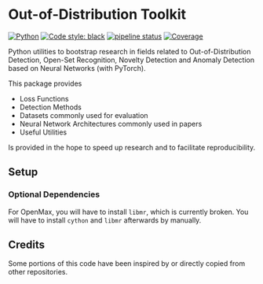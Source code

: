# Out-of-Distribution Toolkit

<a href="https://www.python.org/"><img alt="Python" src="https://img.shields.io/badge/-Python 3.7+-blue?logo=python&logoColor=white"></a>
<a href="https://black.readthedocs.io/en/stable/"><img alt="Code style: black" src="https://img.shields.io/badge/code%20style-black-black.svg?labelColor=gray"></a>
<a href="https://git.kondas.de/kkirchheim/anosuit/-/commits/master"><img alt="pipeline status" src="https://git.kondas.de/kkirchheim/anosuit/badges/master/pipeline.svg"/></a>
<a href="https://git.kondas.de/kkirchheim/anosuit/commits/master"><img alt="Coverage" src="https://git.kondas.de/kkirchheim/anosuit/badges/master/coverage.svg"><a/>

Python utilities to bootstrap research in fields related to Out-of-Distribution Detection, Open-Set Recognition,
Novelty Detection and Anomaly Detection based on Neural Networks (with PyTorch).

This package provides

- Loss Functions
- Detection Methods
- Datasets commonly used for evaluation
- Neural Network Architectures commonly used in papers
- Useful Utilities

Is provided in the hope to speed up research and to facilitate reproducibility.


## Setup

### Optional Dependencies
For OpenMax, you will have to install `libmr`, which is currently broken.
You will have to install `cython` and `libmr` afterwards by manually.


## Credits

Some portions of this code have been inspired by or directly copied from other repositories.
